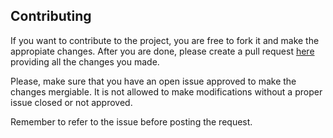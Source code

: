 ## Contributing

If you want to contribute to the project, you are free to fork it and make the appropiate changes. After you are done, please create a pull request [here](https://github.com/KemonoBAT4/Cardinal/pulls) providing all the changes you made.

Please, make sure that you have an open issue approved to make the changes mergiable. It is not allowed to make modifications without a proper issue closed or not approved.

Remember to refer to the issue before posting the request.

